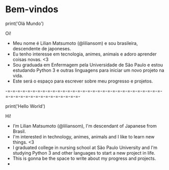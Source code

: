 # Bem-vindos
print('Olá Mundo')


Oi!
- Meu nome é Lilian Matsumoto (@liliansom) e sou brasileira, descendente de japoneses.
- Eu tenho interesse em tecnologia, animes, animais e adoro aprender coisas novas. <3
- Sou graduada em Enfermagem pela Universidade de São Paulo e estou estudando Python 3 e outras linguagens para iniciar um novo projeto na vida.
- Este será o espaço para escrever sobre meu progresso e projetos.

-=-=-=-=-=-=-=-=-=-=-=-=-=-=-=-=-=-=-=-=-=-=-=-=-=-=-=-=-=-=-=-=-=-=-=-=-=-=-=-=-=-=-=-=-=-=-

print('Hello World')

Hi!
- I’m Lilian Matsumoto (@liliansom), I'm descendant of Japanese from Brasil.
- I'm interested in technology, animes, animals and I like to learn new things. <3
- I graduated college in nursing school at São Paulo University and I'm studying Python 3 and other languages to start a new project in life.
- This is gonna be the space to write about my progress and projects.
- 
